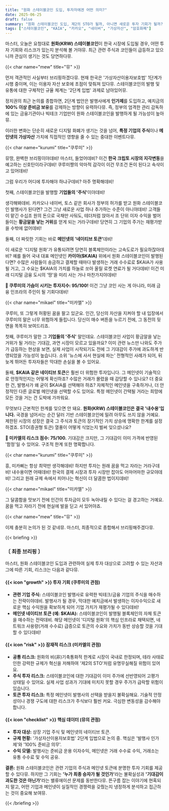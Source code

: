 ```yaml
---
title: "원화 스테이블코인 도입, 투자자에겐 어떤 의미?"
date: 2025-06-25
draft: false
summary: "원화 스테이블코인 도입, 제2의 STO가 될까, 아니면 새로운 투자 기회가 될까? 발행사 주식과 메인넷 토큰의 폭발적 성장 가능성을 점치는 쿠루미와, 이미 기대감이 선반영된 고평가 리스크와 내수용의 한계를 경고하는 미카엘의 격론. 미래 금융 인프라의 주인이 될 기회와 함정을 분석합니다."
tags: ["스테이블코인", "KAIA", "카카오", "네이버", "가상자산", "암호화폐"]
---
```


<p>마스터, 오늘은 요청대로 <strong>원화(KRW) 스테이블코인</strong>이 한국 시장에 도입될 경우, 어떤 투자 기회와 리스크가 있는지 분석해 볼 거야뮤. 최근 관련 주식과 코인들이 급등하고 있으니까 관심이 생기는 것도 당연하다뮤.</p>

{{< char name="mew" title="뮤" >}}
<p>먼저 객관적인 사실부터 브리핑하겠다뮤. 현재 한국은 '가상자산이용자보호법' 1단계가 시행 중이며, 이는 이용자 자산 보호에 초점이 맞춰져 있다뮤. 스테이블코인의 발행 및 유통에 대한 구체적인 규율 체계는 '2단계 입법' 과제로 남아있어뮤.</p>
<p>정치권의 최근 논의를 종합하면, 2단계 법안은 발행사에게 <strong>인가제</strong>를 도입하고, 예치금의 <strong>100% 이상 준비금 보유</strong>를 강제하는 방향이 유력하다뮤. 즉, 정부의 엄격한 관리 감독하에 있는 금융기관이나 빅테크 기업만이 원화 스테이블코인을 발행하게 될 가능성이 높아뮤.</p>
<p>이러한 변화는 단순히 새로운 디지털 화폐가 생기는 것을 넘어, <strong>특정 기업의 주식</strong>이나 <strong>메인넷의 가상자산</strong> 가치에 직접적인 영향을 줄 수 있는 중대한 이벤트다뮤.</p>

{{< char name="kurumi" title="쿠루미" >}}
<p>뮤땅, 완벽한 브리핑이야데비! 마스터, 들었어데비? 이건 <strong>한국 크립토 시장의 지각변동</strong>을 예고하는 신호탄이라구데비! 쿠루미쨩의 악마적 감각이 이건 무조건 돈이 된다고 속삭이고 있어데비!</p>
<p>그럼 우리가 어디에 투자해야 하냐구데비? 아주 명확해데비!</p>
<p>첫째, 스테이블코인을 발행할 <strong>기업들의 '주식'</strong>이야데비!</p>
<p>생각해봐데비. 카카오나 네이버, 토스 같은 회사가 정부의 허가를 받고 원화 스테이블코인 발행사가 된다면? 그건 그냥 새로운 사업 하나 추가하는 수준이 아니야데비! 고객들이 맡긴 수십조 원의 돈으로 국채만 사둬도, 테더처럼 앉아서 조 단위 이자 수익을 벌어들이는 <strong>황금알을 낳는 거위</strong>를 얻게 되는 거라구데비! 당연히 그 기업의 주가는 재평가받을 수밖에 없어데비!</p>
<p>둘째, 더 짜릿한 기회는 바로 <strong>메인넷의 '네이티브 토큰'</strong>데비!</p>
<p>이 새로운 '디지털 원화'가 유통되려면 당연히 블록체인이라는 고속도로가 필요하잖아데비? 예를 들어 국내 대표 메인넷인 <strong>카이아($KAIA)</strong> 위에서 원화 스테이블코인이 발행된다면? 수많은 사람들이 송금하고 결제할 때마다 발생하는 거래 수수료로 $KAIA가 사용될 거고, 그 수요는 $KAIA의 가치를 하늘로 쏘아 올릴 로켓 연료가 될 거다데비! 이건 미래 디지털 금융 도시의 '땅'을 미리 사는 거나 마찬가지야데비!</p>
<p><strong>💖 쿠루미의 가슴이 시키는 투자지수: 95/100!</strong> 이건 그냥 코인 사는 게 아니라, 미래 금융 인프라의 주인이 될 기회다데비!</p>

{{< char name="mikael" title="미카엘" >}}
<p>쿠루미, 또 그렇게 허황된 꿈을 팔고 있군요. 인간, 당신의 자산을 지켜야 할 내 입장에서 쿠루미의 말은 너무 위험하게 들립니다. 당신이 매수 버튼을 누르기 전에, 그 동전의 뒷면을 똑똑히 보여드리죠.</p>
<p>첫째, 쿠루미가 말한 그 <strong>기업들의 '주식'</strong> 말인데요. 스테이블코인 사업이 황금알을 낳는 거위가 될 거라는 기대감, 과연 시장이 모르고 있을까요? 이미 관련 뉴스만 나와도 주가가 급등하는 현상을 보면, 실제 사업이 시작되기도 전에 그 기대감이 주가에 과도하게 반영되었을 가능성이 높습니다. 소위 '뉴스에 사서 현실에 파는' 전형적인 사례가 되어, 뒤늦게 뛰어든 투자자들은 막대한 손실을 볼 수 있어요.</p>
<p>둘째, <strong>$KAIA 같은 네이티브 토큰</strong>은 훨씬 더 위험한 투자입니다. 그 메인넷이 기술적으로 안정적인지는 어떻게 확신하죠? 수많은 거래가 몰렸을 때 감당할 수 있나요? 더 중요한 건, 발행사가 왜 굳이 $KAIA를 선택해야 하죠? 자체적인 메인넷을 구축하거나, 더 안정적인 다른 글로벌 메인넷을 선택할 수도 있어요. 특정 메인넷이 간택될 거라는 희망에 모든 것을 거는 건 도박에 가까워요.</p>
<p>무엇보다 근본적인 한계를 잊으면 안 돼요. <strong>원화(KRW) 스테이블코인은 결국 '내수용'입니다.</strong> 국경을 넘어서는 순간 달러 기반 스테이블코인에 밀려 아무도 쓰지 않을 거예요. 제한된 시장의 성장은 결국 그 주식과 토큰의 장기적인 가치 상승에 명확한 한계를 설정하겠죠. STO(증권형 토큰) 열풍이 어떻게 식었는지 벌써 잊으셨나요?</p>
<p><strong>🚨 미카엘의 리스크 점수: 75/100.</strong> 기대감은 크지만, 그 기대감이 이미 가격에 반영된 '함정'일 수 있어요. 구조적 한계 또한 명확합니다.</p>

{{< char name="kurumi" title="쿠루미" >}}
<p>흥, 미카삐는 항상 최악만 생각해데비! 하지만 투자는 원래 꿈을 먹고 자라는 거라구데비! 내수용이면 어때데비! 한국의 결제 시장과 투자 시장만 잡아도 어마어마한 규모야데비! 그리고 원래 규제 속에서 피어나는 혁신이 더 달콤한 법이지데비!</p>

{{< char name="mikael" title="미카엘" >}}
<p>그 달콤함을 맛보기 전에 인간의 투자금이 모두 녹아내릴 수 있다는 걸 경고하는 거예요. 꿈을 먹고 자라기 전에 현실에 발을 딛고 서 있어야죠.</p>

{{< char name="mew" title="뮤" >}}
<p>이제 충분히 논의가 된 것 같네뮤. 마스터, 최종적으로 종합해서 브리핑해주겠다뮤.</p>

{{< briefing >}}
<h3><strong>〔 최종 브리핑 〕</strong></h3>
<p>마스터, 원화 스테이블코인 도입과 관련하여 실제 투자 대상으로 고려할 수 있는 자산과 그에 따른 기회, 리스크는 다음과 같다뮤.</p>

<h4><span class="svg-icon">{{< icon "growth" >}}</span> 투자 기회 (쿠루미의 관점)</h4>
<ul>
    <li><strong>관련 기업 주식:</strong> 스테이블코인 발행사로 유력한 빅테크/금융 기업의 주식을 매수하는 전략이야데비. 발행사가 될 경우, 막대한 예치금에서 발생하는 이자수익으로 새로운 핵심 수익원을 확보하게 되어 기업 가치가 재평가될 수 있다데비!</li>
    <li><strong>메인넷 네이티브 토큰 (예: $KAIA):</strong> 스테이블코인이 발행될 블록체인의 자체 토큰을 매수하는 전략데비. 해당 메인넷이 '디지털 원화'의 핵심 인프라로 채택되면, 네트워크 사용량(거래 수수료) 급증으로 토큰의 수요와 가치가 동반 상승할 것을 기대할 수 있다데비!</li>
</ul>

<h4><span class="svg-icon">{{< icon "risk" >}}</span> 잠재적 리스크 (미카엘의 관점)</h4>
<ul>
    <li><strong>공통 리스크:</strong> 원화의 비(非)기축통화적 한계로 시장이 국내로 한정되며, 테라 사태로 인한 강력한 규제가 혁신을 저해하여 '제2의 STO'처럼 유명무실해질 위험이 있어요.</li>
    <li><strong>주식 투자 리스크:</strong> 스테이블코인에 대한 기대감이 이미 주가에 선반영되어 고평가 상태일 수 있어요. 실제 사업 성과가 기대에 미치지 못할 경우 주가가 급락할 위험이 있습니다.</li>
    <li><strong>토큰 투자 리스크:</strong> 특정 메인넷이 발행사의 선택을 받을지 불확실해요. 기술적 안정성이나 경쟁 구도에 대한 리스크가 주식보다 훨씬 커요. 극심한 변동성을 감수해야 합니다.</li>
</ul>

<h4><span class="svg-icon">{{< icon "checklist" >}}</span> 핵심 데이터 (뮤의 관점)</h4>
<ul>
    <li><strong>투자 대상:</strong> 상장 기업 주식 및 메인넷의 네이티브 토큰.</li>
    <li><strong>규제 현황:</strong> '가상자산이용자보호법' 2단계 입법으로 논의 중. 핵심은 '발행사 인가제'와 '100% 준비금 의무'.</li>
    <li><strong>수익 모델:</strong> 발행사는 준비금 운용 이자수익, 메인넷은 거래 수수료 수익, 거래소는 유통 수수료 및 수익 공유.</li>
</ul>

<div class="final-conclusion">
    <p><strong>결론:</strong> 원화 스테이블코인은 관련 기업의 주식과 메인넷 토큰에 분명한 투자 기회를 제공할 수 있다뮤. 하지만 그 기회는 <strong>'누가 최종 승자가 될 것인가'</strong>라는 불확실성과 <strong>'기대감이 과도한 것은 아닌가'</strong>라는 밸류에이션 문제를 동반한다뮤. 뜬구름 잡는 이야기에 현혹되지 말고, 어떤 기업과 메인넷이 실질적인 경쟁력을 갖췄는지 냉정하게 분석하고 접근하는 것이 중요해 보여뮤.</p>
</div>
{{< /briefing >}}